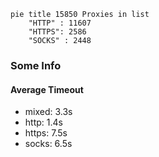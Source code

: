 
```mermaid
pie title 15850 Proxies in list
    "HTTP" : 11607
    "HTTPS": 2586
    "SOCKS" : 2448
```

### Some Info
#### Average Timeout

- mixed: 3.3s
- http: 1.4s
- https: 7.5s
- socks: 6.5s